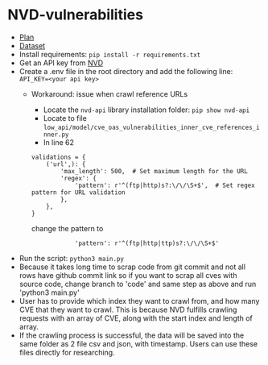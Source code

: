 # NVD-vulnerabilities
- [Plan](https://docs.google.com/document/d/1-yHempHQgdhwTyNKZZ4Ld_x5NPwzRSLyRiWn0T8ZbEU/edit)
- [Dataset](https://drive.google.com/drive/folders/185LSVVKdfu6BBse_8yQ3sUfiQYsEJqUv?usp=sharing)
- Install requirements: `pip install -r requirements.txt`
- Get an API key from [NVD](https://nvd.nist.gov/developers/request-an-api-key)
- Create a .env file in the root directory and add the following line:
```API_KEY=<your api key>```
  - Workaround: issue when crawl reference URLs
      - Locate the `nvd-api` library installation folder: `pip show nvd-api`
      - Locate to file `low_api/model/cve_oas_vulnerabilities_inner_cve_references_inner.py`
      - In line 62
  
    ```
    validations = {
        ('url',): {
            'max_length': 500,  # Set maximum length for the URL
            'regex': {
                'pattern': r'^(ftp|http)s?:\/\/\S+$',  # Set regex pattern for URL validation
            },
        },
    }
    ```
      change the pattern to

    ```
                'pattern': r'^(ftp|http|ttp)s?:\/\/\S+$'
    ```
- Run the script: `python3 main.py`
- Because it takes long time to scrap code from git commit and not all rows have github commit link so if you want to scrap all cves with source code, change branch to 'code' and same step as above and run 'python3 main.py' 
- User has to provide which index they want to crawl from, and how many CVE that they want to crawl. This is because NVD fulfills crawling requests with an array of CVE, along with the start index and length of array.
- If the crawling process is successful, the data will be saved into the same folder as 2 file csv and json, with timestamp. Users can use these files directly for researching.

